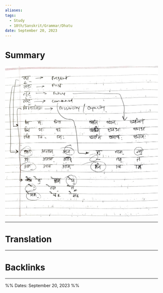 ```yaml
---
aliases: 
tags:
  - Study
  - 10th/Sanskrit/Grammar/Dhatu
date: September 20, 2023
---
```

# Summary
![Dhaturoop Relations.jpg](assets/dhaturoop-relations-3dd25ca22920634837697d94b5881184.jpg)

---
# Translation


---
# Backlinks


---

%%
Dates: September 20, 2023
%%